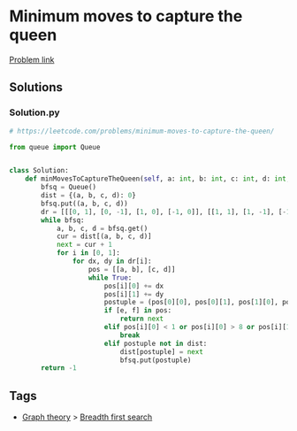 # Minimum moves to capture the queen

[Problem link](https://leetcode.com/problems/minimum-moves-to-capture-the-queen/)

## Solutions


### Solution.py
```py
# https://leetcode.com/problems/minimum-moves-to-capture-the-queen/

from queue import Queue


class Solution:
    def minMovesToCaptureTheQueen(self, a: int, b: int, c: int, d: int, e: int, f: int) -> int:
        bfsq = Queue()
        dist = {(a, b, c, d): 0}
        bfsq.put((a, b, c, d))
        dr = [[[0, 1], [0, -1], [1, 0], [-1, 0]], [[1, 1], [1, -1], [-1, -1], [-1, 1]]]
        while bfsq:
            a, b, c, d = bfsq.get()
            cur = dist[(a, b, c, d)]
            next = cur + 1
            for i in [0, 1]:
                for dx, dy in dr[i]:
                    pos = [[a, b], [c, d]]
                    while True:
                        pos[i][0] += dx
                        pos[i][1] += dy
                        postuple = (pos[0][0], pos[0][1], pos[1][0], pos[1][1])
                        if [e, f] in pos:
                            return next
                        elif pos[i][0] < 1 or pos[i][0] > 8 or pos[i][1] < 1 or pos[i][1] > 8 or pos[0] == pos[1]:
                            break
                        elif postuple not in dist:
                            dist[postuple] = next
                            bfsq.put(postuple)
        return -1
```
## Tags

* [Graph theory](/README.md#Graph_theory) > [Breadth first search](/README.md#Graph_theory-Breadth_first_search)

